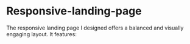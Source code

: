 # Responsive-landing-page
The responsive landing page I designed offers a balanced and visually engaging layout. It features:  
